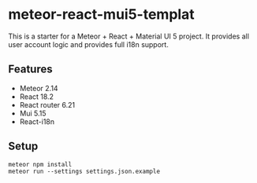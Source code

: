 # meteor-react-mui5-templat

This is a starter for a Meteor + React + Material UI 5 project. It provides all user account logic and provides
full i18n support.

## Features

- Meteor 2.14
- React 18.2
- React router 6.21
- Mui 5.15
- React-i18n

## Setup

    meteor npm install
    meteor run --settings settings.json.example
